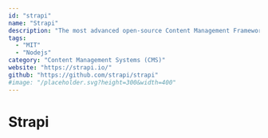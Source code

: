 ```yaml
---
id: "strapi"
name: "Strapi"
description: "The most advanced open-source Content Management Framework (headless-CMS) to build powerful API with no effort."
tags:
  - "MIT"
  - "Nodejs"
category: "Content Management Systems (CMS)"
website: "https://strapi.io/"
github: "https://github.com/strapi/strapi"
#image: "/placeholder.svg?height=300&width=400"
---
```


# Strapi
